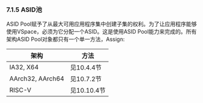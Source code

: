 ### 7.1.5  ASID池

ASID Pool赋予了从最大可用应用程序集中创建子集的权利。为了让应用程序能够使用VSpace，必须为它分配一个ASID。这是使用ASID Pool能力来完成的。所有架构ASID Pool对象都只有一个单一方法，Assign:

架构 | 方法
--- | ---
IA32, X64 | 见10.4.4节
AArch32, AArch64 | 见10.7.2节
RISC-V | 见10.10.4节
